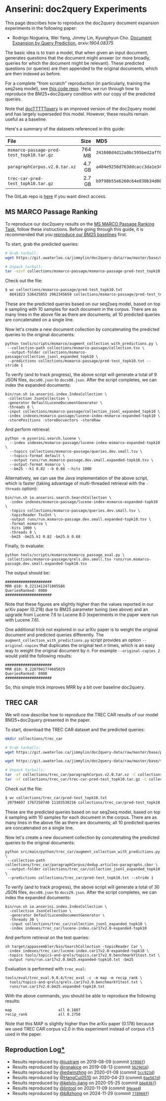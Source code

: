 # Anserini: doc2query Experiments

This page describes how to reproduce the doc2query document expansion experiments in the following paper:

+ Rodrigo Nogueira, Wei Yang, Jimmy Lin, Kyunghyun Cho. [Document Expansion by Query Prediction.](https://arxiv.org/abs/1904.08375) _arxiv:1904.08375_

The basic idea is to train a model, that when given an input document, generates questions that the document might answer (or more broadly, queries for which the document might be relevant).
These predicted questions (or queries) are then appended to the original documents, which are then indexed as before.

For a complete "from scratch" reproduction (in particularly, training the seq2seq model), see [this code repo](https://github.com/nyu-dl/dl4ir-doc2query).
Here, we run through how to reproduce the BM25+doc2query condition with our copy of the predicted queries.

Note that [docTTTTTquery](experiments-docTTTTTquery.md) is an improved version of the doc2query model and has largely superseded this model.
However, these results remain useful as a baseline.

Here's a summary of the datasets referenced in this guide:

File | Size | MD5 | Download
:----|-----:|:----|:-----
`msmarco-passage-pred-test_topk10.tar.gz` | 764 MB | `241608d4d12a0bc595bed2aff0f56ea3` | [[GitLab](https://git.uwaterloo.ca/jimmylin/doc2query-data/raw/master/base/msmarco-passage-pred-test_topk10.tar.gz)]
`paragraphCorpus.v2.0.tar.xz` | 4.7 GB | `a404e9256d763ddcacc3da1e34de466a` | [[GitLab](https://git.uwaterloo.ca/jimmylin/doc2query-data/raw/master/base/paragraphCorpus.v2.0.tar.xz)]
`trec-car-pred-test_topk10.tar.gz` | 2.7 GB | `b9f98b55e6260c64e830b34d80a7afd7` | [[GitLab](https://git.uwaterloo.ca/jimmylin/doc2query-data/raw/master/base/trec-car-pred-test_topk10.tar.gz)]

The GitLab repo is [here](https://git.uwaterloo.ca/jimmylin/doc2query-data/) if you want direct access.

## MS MARCO Passage Ranking

To reproduce our doc2query results on the [MS MARCO Passage Ranking Task](https://github.com/microsoft/MSMARCO-Passage-Ranking), follow these instructions.
Before going through this guide, it is recommended that you [reproduce our BM25 baselines](experiments-msmarco-passage.md) first.

To start, grab the predicted queries:

```bash
# Grab tarball:
wget https://git.uwaterloo.ca/jimmylin/doc2query-data/raw/master/base/msmarco-passage-pred-test_topk10.tar.gz -P collections/msmarco-passage

# Unpack tarball:
tar -xzvf collections/msmarco-passage/msmarco-passage-pred-test_topk10.tar.gz -C collections/msmarco-passage
```

Check out the file:

```bash
$ wc collections/msmarco-passage/pred-test_topk10.txt
  8841823 536425855 2962345659 collections/msmarco-passage/pred-test_topk10.txt
```

These are the predicted queries based on our seq2seq model, based on top _k_ sampling with 10 samples for each document in the corpus.
There are as many lines in the above file as there are documents; all 10 predicted queries are concatenated on a single line.

Now let's create a new document collection by concatenating the predicted queries to the original documents:

```
python tools/scripts/msmarco/augment_collection_with_predictions.py \
 --collection-path collections/msmarco-passage/collection.tsv \
 --output-folder collections/msmarco-passage/collection_jsonl_expanded_topk10 \
 --predictions collections/msmarco-passage/pred-test_topk10.txt --stride 1
```

To verify (and to track progress), the above script will generate a total of 9 JSON files, `docs00.json` to `docs08.json`.
After the script completes, we can index the expanded documents:

```
bin/run.sh io.anserini.index.IndexCollection \
 -collection JsonCollection \
 -generator DefaultLuceneDocumentGenerator \
 -threads 6 \
 -input collections/msmarco-passage/collection_jsonl_expanded_topk10 \
 -index indexes/msmarco-passage/lucene-index-msmarco-expanded-topk10 \
 -storePositions -storeDocvectors -storeRaw
```

And perform retrieval:

```
python -m pyserini.search.lucene \
  --index indexes/msmarco-passage/lucene-index-msmarco-expanded-topk10 \
  --topics collections/msmarco-passage/queries.dev.small.tsv \
  --topics-format default \
  --output runs/run.msmarco-passage.dev.small.expanded-topk10.tsv \
  --output-format msmarco \
  --bm25 --k1 0.82 --b 0.68 --hits 1000
```

Alternatively, we can use the Java implementation of the above script, which is faster (taking advantage of multi-threaded retrieval with the `-threads` option):

```
bin/run.sh io.anserini.search.SearchCollection \
  -index indexes/msmarco-passage/lucene-index-msmarco-expanded-topk10 \
  -topics collections/msmarco-passage/queries.dev.small.tsv \
  -topicReader TsvInt \
  -output runs/run.msmarco-passage.dev.small.expanded-topk10.tsv \
  -format msmarco \
  -hits 1000 \
  -threads 8 \
  -bm25 -bm25.k1 0.82 -bm25.b 0.68
```

Finally, to evaluate:

```
python tools/scripts/msmarco/msmarco_passage_eval.py \
 collections/msmarco-passage/qrels.dev.small.tsv runs/run.msmarco-passage.dev.small.expanded-topk10.tsv
```

The output should be:

```
#####################
MRR @10: 0.2213412471005586
QueriesRanked: 6980
#####################
```

Note that these figures are slightly higher than the values reported in our arXiv paper (0.218) due to BM25 parameter tuning (see above) and an upgrade from Lucene 7.6 to Lucene 8.0 (experiments in the paper were run with Lucene 7.6).

One additional trick not explored in our arXiv paper is to weight the original document and predicted queries differently.
The `augment_collection_with_predictions.py` script provides an option `--original-copies` that duplicates the original text _n_ times, which is an easy way to weight the original document by _n_.
For example `--original-copies 2` would yield the following results:

```
#####################
MRR @10: 0.2287041774685029
QueriesRanked: 6980
#####################
```

So, this simple trick improves MRR by a bit over baseline doc2query.

## TREC CAR

We will now describe how to reproduce the TREC CAR results of our model BM25+doc2query presented in the paper.

To start, download the TREC CAR dataset and the predicted queries:

```bash
mkdir collections/trec_car

# Grab tarballs:
wget https://git.uwaterloo.ca/jimmylin/doc2query-data/raw/master/base/paragraphCorpus.v2.0.tar.xz -P collections/trec_car

wget https://git.uwaterloo.ca/jimmylin/doc2query-data/raw/master/base/trec-car-pred-test_topk10.tar.gz -P collections/trec_car

# Unpack tarballs:
tar -xf collections/trec_car/paragraphCorpus.v2.0.tar.xz -C collections/trec_car
tar -xf collections/trec_car/trec-car-pred-test_topk10.tar.gz -C collections/trec_car
```

Check out the file:

```bash
$ wc collections/trec_car/pred-test_topk10.txt
 29794697 1767258740 11103530216 collections/trec_car/pred-test_topk10.txt
```

These are the predicted queries based on our seq2seq model, based on top _k_ sampling with 10 samples for each document in the corpus.
There are as many lines in the above file as there are documents; all 10 predicted queries are concatenated on a single line.

Now let's create a new document collection by concatenating the predicted queries to the original documents:

```
python src/main/python/trec_car/augment_collection_with_predictions.py \
 --collection-path collections/trec_car/paragraphCorpus/dedup.articles-paragraphs.cbor \
 --output-folder collections/trec_car/collection_jsonl_expanded_topk10 \
 --predictions collections/trec_car/pred-test_topk10.txt --stride 1
```

To verify (and to track progress), the above script will generate a total of 30 JSON files, `docs00.json` to `docs29.json`.
After the script completes, we can index the expanded documents:

```
bin/run.sh io.anserini.index.IndexCollection \
  -collection JsonCollection \
  -generator DefaultLuceneDocumentGenerator \
  -threads 30 \
  -input collections/trec_car/collection_jsonl_expanded_topk10 \
  -index indexes/trec_car/lucene-index.car17v2.0-expanded-topk10
```

And perform retrieval on the test queries:

```
sh target/appassembler/bin/SearchCollection -topicReader Car \
 -index indexes/trec_car/lucene-index.car17v2.0-expanded-topk10 \
 -topics tools/topics-and-qrels/topics.car17v2.0.benchmarkY1test.txt \
 -output runs/run.car17v2.0.bm25.expanded-topk10.txt -bm25
```

Evaluation is performed with `trec_eval`:

```
tools/eval/trec_eval.9.0.4/trec_eval -c -m map -m recip_rank \
  tools/topics-and-qrels/qrels.car17v2.0.benchmarkY1test.txt \
  runs/run.car17v2.0.bm25.expanded-topk10.txt
```

With the above commands, you should be able to reproduce the following results:

```
map                   	all	0.1807
recip_rank            	all	0.2750
```

Note that this MAP is slightly higher than the arXiv paper (0.178) because we used
TREC CAR corpus v2.0 in this experiment instead of corpus v1.5 used in the paper.

## Reproduction Log[*](reproducibility.md)

+ Results reproduced by [@justram](https://github.com/justram) on 2019-08-09 (commit [`5f098f`](https://github.com/justram/Anserini/commit/5f098f23527611bca1224149bc2d155adce1e48))
+ Results reproduced by [@ronakice](https://github.com/ronakice) on 2019-08-13 (commit [`5b29d16`](https://github.com/castorini/anserini/commit/5b29d1654abc5e8a014c2230da990ab2f91fb340))
+ Results reproduced by [@edwinzhng](https://github.com/edwinzhng) on 2020-01-08 (commit [`5cc923d`](https://github.com/castorini/anserini/commit/5cc923d5c02777d8b25df32ff2e2a59be5badfdd))
+ Results reproduced by [@HangCui0510](https://github.com/HangCui0510) on 2020-04-23 (commit [`0ae567d`](https://github.com/castorini/anserini/commit/0ae567df5c8a70ac211efd958c9ca1ff609ff782))
+ Results reproduced by [@kelvin-jiang](https://github.com/kelvin-jiang) on 2020-05-25 (commit [`b6e0367`](https://github.com/castorini/anserini/commit/b6e0367ef4e2b4fce9d81c8397ef1188e35971e7))
+ Results reproduced by [@lintool](https://github.com/lintool) on 2020-11-09 (commit [`94eae4`](https://github.com/castorini/anserini/commit/94eae4e06678446954446f2d47dae1666efe134f))
+ Results reproduced by [@b8zhong](https://github.com/b8zhong) on 2024-11-29 (commit [`778968f`](https://github.com/castorini/pyserini/commit/778968fd3a4ab7e2e756d9f7e58aca0314bfbf5d))
